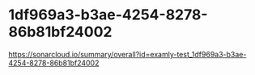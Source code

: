 # 1df969a3-b3ae-4254-8278-86b81bf24002
https://sonarcloud.io/summary/overall?id=examly-test_1df969a3-b3ae-4254-8278-86b81bf24002
